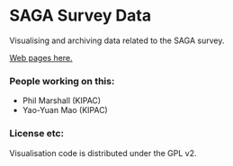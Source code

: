 # SAGA Survey Data

Visualising and archiving data related to the SAGA survey. 

[Web pages here.](http://drphilmarshall.github.io/saga-data/)

### People working on this:

* Phil Marshall (KIPAC)
* Yao-Yuan Mao (KIPAC)

### License etc:

Visualisation code is distributed under the GPL v2.
